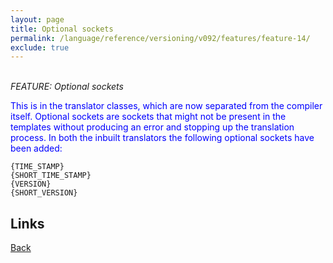 ```yaml
---
layout: page
title: Optional sockets
permalink: /language/reference/versioning/v092/features/feature-14/
exclude: true
---
```

<br>_FEATURE: Optional sockets_

<span style="color:blue">This is in the translator classes, which are now separated from the compiler itself. Optional sockets are sockets that might not be present in the templates without producing an error and stopping up the translation process. In both the inbuilt translators the following optional sockets have been added:</span>

```
{TIME_STAMP} 
{SHORT_TIME_STAMP}
{VERSION} 
{SHORT_VERSION}
```


## Links
[Back](/language/reference/versioning/v092/compiler092/)